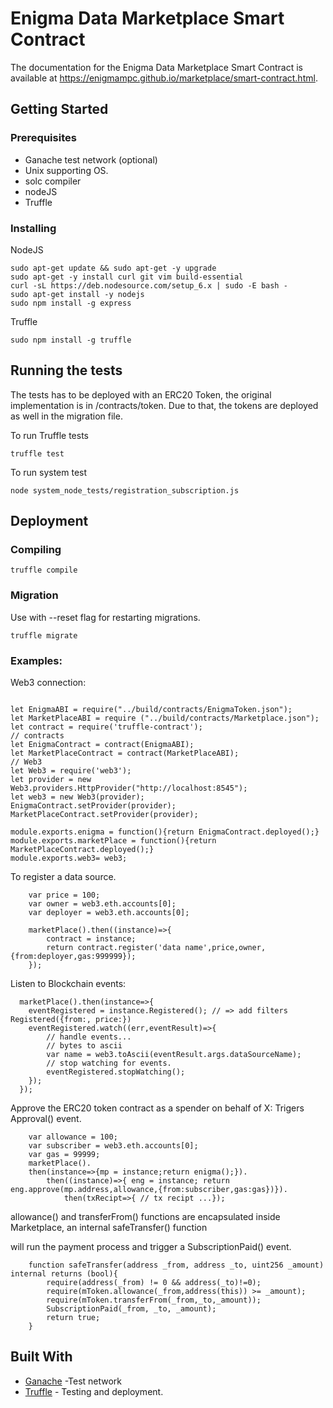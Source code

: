 # Enigma Data Marketplace Smart Contract

The documentation for the Enigma Data Marketplace Smart Contract is available at https://enigmampc.github.io/marketplace/smart-contract.html.

## Getting Started

### Prerequisites

- Ganache test network (optional)
- Unix supporting OS.
- solc compiler 
- nodeJS
- Truffle

### Installing

NodeJS

```
sudo apt-get update && sudo apt-get -y upgrade
sudo apt-get -y install curl git vim build-essential
curl -sL https://deb.nodesource.com/setup_6.x | sudo -E bash -
sudo apt-get install -y nodejs
sudo npm install -g express
```

Truffle

```
sudo npm install -g truffle
```


## Running the tests

The tests has to be deployed with an ERC20 Token, the original implementation is in /contracts/token.
Due to that, the tokens are deployed as well in the migration file.


To run Truffle tests


```
truffle test
```
To run system test 


```
node system_node_tests/registration_subscription.js
```


## Deployment

### Compiling

```
truffle compile
```
### Migration

Use with --reset flag for restarting migrations.

```
truffle migrate 
```
### Examples:

Web3 connection:


```node

let EnigmaABI = require("../build/contracts/EnigmaToken.json");
let MarketPlaceABI = require ("../build/contracts/Marketplace.json");
let contract = require('truffle-contract');
// contracts
let EnigmaContract = contract(EnigmaABI);
let MarketPlaceContract = contract(MarketPlaceABI);
// Web3
let Web3 = require('web3');
let provider = new Web3.providers.HttpProvider("http://localhost:8545");
let web3 = new Web3(provider);
EnigmaContract.setProvider(provider);
MarketPlaceContract.setProvider(provider);

module.exports.enigma = function(){return EnigmaContract.deployed();}
module.exports.marketPlace = function(){return MarketPlaceContract.deployed();}
module.exports.web3= web3;

```

To register a data source.

```node
	var price = 100;
	var owner = web3.eth.accounts[0];
	var deployer = web3.eth.accounts[0];

	marketPlace().then((instance)=>{
		contract = instance;
		return contract.register('data name',price,owner,{from:deployer,gas:999999});
	});
```

Listen to Blockchain events:

```node
  marketPlace().then(instance=>{
	eventRegistered = instance.Registered(); // => add filters Registered({from:, price:})
	eventRegistered.watch((err,eventResult)=>{
		// handle events...
		// bytes to ascii
		var name = web3.toAscii(eventResult.args.dataSourceName);
		// stop watching for events.
		eventRegistered.stopWatching(); 
	});
  });
```
Approve the ERC20 token contract as a spender on behalf of X:
Trigers Approval() event.

```node
	var allowance = 100;
	var subscriber = web3.eth.accounts[0];
	var gas = 99999;
	marketPlace().
	then(instance=>{mp = instance;return enigma();}).
		then((instance)=>{ eng = instance; return eng.approve(mp.address,allowance,{from:subscriber,gas:gas})}).
			then(txRecipt=>{ // tx recipt ...});
```

allowance() and transferFrom() functions are encapsulated inside Marketplace, an internal safeTransfer() function 

will run the payment process and trigger a SubscriptionPaid() event. 


```node
	function safeTransfer(address _from, address _to, uint256 _amount) internal returns (bool){
		require(address(_from) != 0 && address(_to)!=0);
		require(mToken.allowance(_from,address(this)) >= _amount);
		require(mToken.transferFrom(_from,_to,_amount));
		SubscriptionPaid(_from, _to, _amount);
		return true;
	}
```

## Built With

* [Ganache](http://truffleframework.com/ganache/) -Test network
* [Truffle](http://truffleframework.com/) - Testing and deployment.

